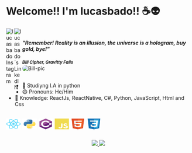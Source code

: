 # Welcome!! I'm lucasbado!! ☕👽

<a href="https://www.instagram.com/lucasbado/">
  <img align="left" alt="lucasbado Instagram" width="22px" src="https://raw.githubusercontent.com/hussainweb/hussainweb/main/icons/instagram.png" />
</a>

<a href="https://www.linkedin.com/in/lucas-alves-dos-santos-78a572213/">
  <img align="left" alt="lucasbado´s LinkedIN" width="22px" src="https://raw.githubusercontent.com/peterthehan/peterthehan/master/assets/linkedin.svg" />
</a>
<br/>

  ___"Remember! Reality is an illusion, the universe is a hologram, buy gold, bye!"___ 
  
 ___<sub>Bill Cipher, Gravitty Falls</sub>___
 <br/>
 <img align="center" alt="Bill-pic" height="430" style="border-radius:50px;" 
 src="https://cdn.discordapp.com/attachments/1052606634674888754/1052607357848399923/Bill.gif">



##

- 📘 Studiyng I.A in python
- 😄 Pronouns: He/Him
- 🧠 Knowledge: ReactJs, ReactNative, C#, Python, JavaScript, Html and Css

<div style="display: inline_block"><br>
  <img align="center" alt="lucasbado-React" height="30" width="40" src="https://raw.githubusercontent.com/devicons/devicon/master/icons/react/react-original.svg">
  <img align="center" alt="lucasbado-Python" height="30" width="40" src="https://raw.githubusercontent.com/devicons/devicon/master/icons/python/python-original.svg">
  <img align="center" alt="lucasbado-Csharp" height="30" width="40" src="https://raw.githubusercontent.com/devicons/devicon/master/icons/csharp/csharp-original.svg">
  <img align="center" alt="lucasbado-Js" height="30" width="40" src="https://raw.githubusercontent.com/devicons/devicon/master/icons/javascript/javascript-plain.svg">
  <img align="center" alt="lucasbado-HTML" height="30" width="40" src="https://raw.githubusercontent.com/devicons/devicon/master/icons/html5/html5-original.svg">
  <img align="center" alt="lucasbado-CSS" height="30" width="40" src="https://raw.githubusercontent.com/devicons/devicon/master/icons/css3/css3-original.svg">

</div>

##

<div align="center">
  <a href="https://github.com/lucasbado">
  <img height="180em" src="https://github-readme-stats.vercel.app/api?username=lucasbado&show_icons=true&theme=tokyonight&include_all_commits=true&count_private=true"/>
  <img height="180em" src="https://github-readme-stats.vercel.app/api/top-langs/?username=lucasbado&layout=compact&langs_count=7&theme=tokyonight"/>
</div>



</div>

